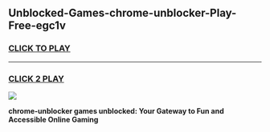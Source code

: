 
## Unblocked-Games-chrome-unblocker-Play-Free-egc1v
<h3>
<a href="https://premium76.site?title=chrome-unblocker&ref=20M">CLICK TO PLAY</a></h3>
<hr>

<h3>
<a href="https://premium76.site?title=chrome-unblocker&ref=20M">CLICK 2 PLAY</a>
  
</h3>

<a href="https://premium76.site?title=chrome-unblocker&ref=19M"><img src="https://clearcache.store/games.png"></a>


**chrome-unblocker games unblocked: Your Gateway to Fun and Accessible Online Gaming**

